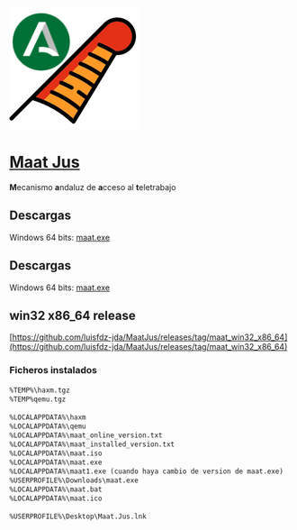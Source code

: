 ![alt text](https://github.com/luisfdz-jda/MaatJus/blob/master/MaatJus.png)

# [Maat Jus](https://es.wikipedia.org/wiki/Maat)

**M**ecanismo **a**ndaluz de **a**cceso al **t**eletrabajo

## Descargas
Windows 64 bits: [maat.exe](https://github.com/luisfdz-jda/MaatJus/releases/download/Maat_win32_x86_64_1/maat.exe)

## Descargas
Windows 64 bits: [maat.exe](https://github.com/luisfdz-jda/MaatJus/releases/download/Maat_win32_x86_64_1/maat.exe)

## win32 x86_64 release

[https://github.com/luisfdz-jda/MaatJus/releases/tag/maat_win32_x86_64](https://github.com/luisfdz-jda/MaatJus/releases/tag/maat_win32_x86_64)

### Ficheros instalados 

    %TEMP%\haxm.tgz
    %TEMP%qemu.tgz

    %LOCALAPPDATA%\haxm
    %LOCALAPPDATA%\qemu
    %LOCALAPPDATA%\maat_online_version.txt
    %LOCALAPPDATA%\maat_installed_version.txt
    %LOCALAPPDATA%\maat.iso
    %LOCALAPPDATA%\maat.exe
    %LOCALAPPDATA%\maat1.exe (cuando haya cambio de version de maat.exe)
    %USERPROFILE%\Downloads\maat.exe
    %LOCALAPPDATA%\maat.bat
    %LOCALAPPDATA%\maat.ico

    %USERPROFILE%\Desktop\Maat.Jus.lnk
